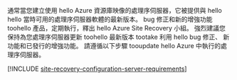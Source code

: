 
通常當您建立使用 hello Azure 資源庫映像的處理序伺服器，它被提供與 hello hello 當時可用的處理序伺服器軟體的最新版本。 bug 修正和新的增強功能 toohello 產品，定期執行，釋出 hello Azure Site Recovery 小組。 強烈建議您保持為您處理序伺服器更新 toohello 最新版本 tootake 利用 hello bug 修正、 新功能和已發行的增強功能。 請遵循以下步驟 tooupdate hello Azure 中執行的處理序伺服器。

[!INCLUDE [site-recovery-configuration-server-requirements](site-recovery-vmware-upgrade-process-server-internal.md)]
